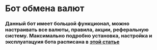 # **Бот обмена валют**
### Данный бот имеет большой функционал, можно настраивать все валюты, правила, акции, реферальную систему. Максимально подробно установка, настройка и эксплуатацуия бота расписана в [этой статье](https://telegra.ph/Bot-obmennik-kripty-01-10)
